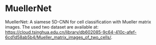 # MuellerNet
MuellerNet: A siamese 5D-CNN for cell classification with Mueller matrix images. The used two dataset are available at: https://cloud.tsinghua.edu.cn/library/db602085-9c64-410c-afef-6cd1d58ab5b4/Mueller_matrix_images_of_two_cells/.
